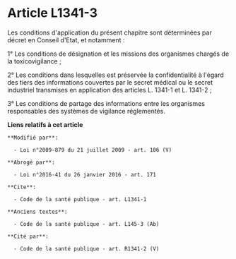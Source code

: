 # Article L1341-3

Les conditions d'application du présent chapitre sont déterminées par décret en Conseil d'Etat, et notamment : 

1° Les conditions de désignation et les missions des organismes chargés de la toxicovigilance ; 

2° Les conditions dans lesquelles est préservée la confidentialité à l'égard des tiers des informations couvertes par le
secret médical ou le secret industriel transmises en application des articles L. 1341-1 et L. 1341-2 ; 

3° Les conditions de partage des informations entre les organismes responsables des systèmes de vigilance réglementés.

**Liens relatifs à cet article**

	**Modifié par**:

	  - Loi n°2009-879 du 21 juillet 2009 - art. 106 (V)

	**Abrogé par**:

	  - Loi n°2016-41 du 26 janvier 2016 - art. 171

	**Cite**:

	  - Code de la santé publique - art. L1341-1

	**Anciens textes**:

	  - Code de la santé publique - art. L145-3 (Ab)

	**Cité par**:

	  - Code de la santé publique - art. R1341-2 (V)
